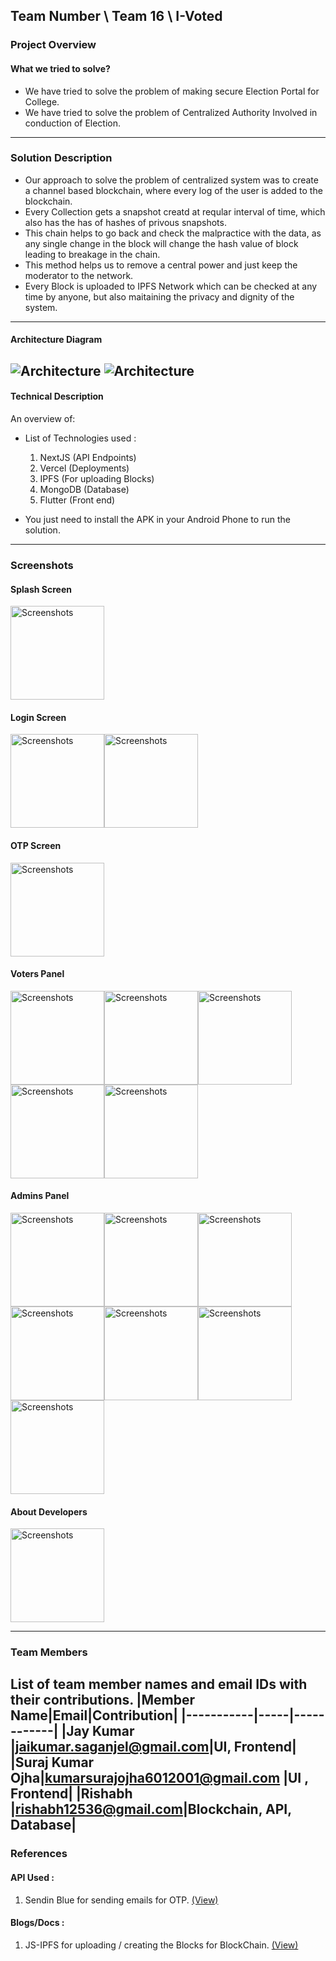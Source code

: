 ## Team Number \ Team 16 \ I-Voted

### Project Overview

#### What we tried to solve?

* We have tried to solve the problem of making secure Election Portal for College.
* We have tried to solve the problem of Centralized Authority Involved in conduction of Election.
---
### Solution Description

* Our approach to solve the problem of centralized system was to create a channel based blockchain, where every log of the user is added to the blockchain.
* Every Collection gets a snapshot creatd at reqular interval of time, which also has the has of hashes of privous snapshots.
* This chain helps to go back and check the malpractice with the data, as any single change in the block will change the hash value of block leading to breakage in the chain.
* This method helps us to remove a central power and just keep the moderator to the network.
* Every Block is uploaded to IPFS Network which can be checked at any time by anyone, but also maitaining the privacy and dignity of the system.
---
#### Architecture Diagram

![Architecture](https://raw.githubusercontent.com/jaykumarM5/Adrishta-Hackathon-Template/master/res/Architecture.png?raw=true "Architecture")
![Architecture](https://raw.githubusercontent.com/jaykumarM5/Adrishta-Hackathon-Template/master/res/Flowchart.png?raw=true "Architecture")
---
#### Technical Description

An overview of:
* List of Technologies used :
  1) NextJS (API Endpoints)
  2) Vercel (Deployments)
  3) IPFS (For uploading Blocks)
  4) MongoDB (Database)
  5) Flutter (Front end)

* You just need to install the APK in your Android Phone to run the solution.
---
### Screenshots

#### Splash Screen
<img src="res/12.JPG?raw=true" width="150" alt="Screenshots">

#### Login Screen
<img src="res/11.JPG?raw=true" width="150" alt="Screenshots"><img src="res/13.JPG?raw=true" width="150" alt="Screenshots">

#### OTP Screen
<img src="res/14.JPG?raw=true" width="150" alt="Screenshots">

#### Voters Panel
<img src="res/16.JPG?raw=true" width="150" alt="Screenshots"><img src="res/1.JPG?raw=true" width="150" alt="Screenshots"><img src="res/2.JPG?raw=true" width="150" alt="Screenshots"><img src="res/10.JPG?raw=true" width="150" alt="Screenshots"><img src="res/17.JPG?raw=true" width="150" alt="Screenshots">

#### Admins Panel
<img src="res/3.JPG?raw=true" width="150" alt="Screenshots"><img src="res/4.JPG?raw=true" width="150" alt="Screenshots"><img src="res/5.JPG?raw=true" width="150" alt="Screenshots"><img src="res/6.JPG?raw=true" width="150" alt="Screenshots"><img src="res/7.JPG?raw=true" width="150" alt="Screenshots"><img src="res/8.JPG?raw=true" width="150" alt="Screenshots"><img src="res/9.JPG?raw=true" width="150" alt="Screenshots">

#### About Developers
<img src="res/15.JPG?raw=true" width="150" alt="Screenshots">



---
### Team Members
List of team member names and email IDs with their contributions.
|Member Name|Email|Contribution|
|-----------|-----|------------|
|Jay Kumar |jaikumar.saganjel@gmail.com|UI, Frontend|
|Suraj Kumar Ojha|kumarsurajojha6012001@gmail.com |UI , Frontend|
|Rishabh |rishabh12536@gmail.com|Blockchain, API, Database|
---
### References

#### API Used :
1) Sendin Blue for sending emails for OTP. <a href="https://sendinblue.com" target="_blank">(View)</a>

#### Blogs/Docs : 
1) JS-IPFS for uploading / creating the Blocks for BlockChain. <a href="https://js.ipfs.io/" target="_blank">(View)</a>
